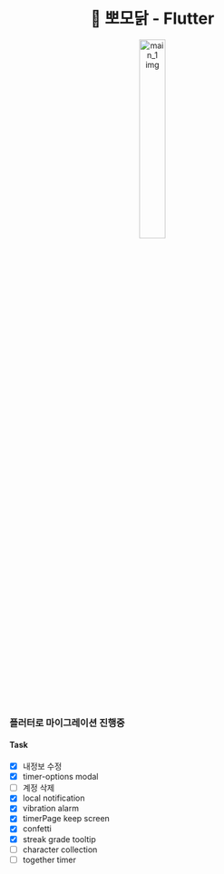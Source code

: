 <h1 align= "center">🐥 뽀모닭 - Flutter</h1>
<p align="center" width="100%">
<img src="https://d2quahb2ygxiv.cloudfront.net/6b6dc92b5b1ca2b81459a.png" alt="main_1 img" width="30%" />
</p>

### 플러터로 마이그레이션 진행중

#### Task

- [x] 내정보 수정
- [x] timer-options modal
- [ ] 계정 삭제
- [x] local notification
- [x] vibration alarm
- [x] timerPage keep screen
- [x] confetti
- [x] streak grade tooltip
- [ ] character collection
- [ ] together timer
